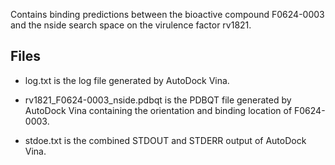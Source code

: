Contains binding predictions between the bioactive compound F0624-0003 and the nside search space on the virulence factor rv1821.

## Files

- log.txt is the log file generated by AutoDock Vina.

- rv1821_F0624-0003_nside.pdbqt is the PDBQT file generated by AutoDock Vina containing the orientation and binding location of F0624-0003.

- stdoe.txt is the combined STDOUT and STDERR output of AutoDock Vina.

